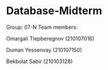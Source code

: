 # Database-Midterm
Group: 07-N
Team members: 

Omargali Tlepberegnov (210107016) 

Duman Yessenvay (210107150)

Bekbolat Sabir (210103128)
